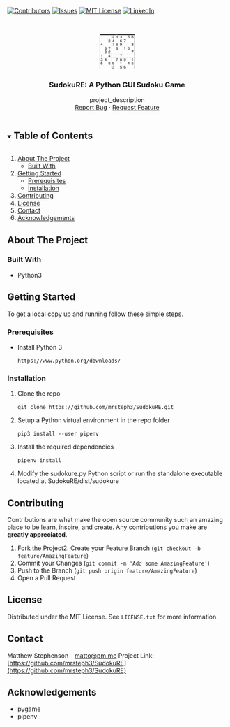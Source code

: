 <!-- PROJECT SHIELDS -->
<!--
*** I'm using markdown "reference style" links for readability.
*** Reference links are enclosed in brackets [ ] instead of parentheses ( ).
*** See the bottom of this document for the declaration of the reference variables
*** for contributors-url, forks-url, etc. This is an optional, concise syntax you may use.
*** https://www.markdownguide.org/basic-syntax/#reference-style-links
-->
[![Contributors][contributors-shield]][contributors-url]
[![Issues][issues-shield]][issues-url]
[![MIT License][license-shield]][license-url]
[![LinkedIn][linkedin-shield]][linkedin-url]



<!-- PROJECT LOGO -->
<br />
<p align="center">
  <a href="https://github.com/mrsteph3/SudokuRE">
    <img src="images/logo.png" alt="Logo" width="80" height="80">
  </a>

  <h3 align="center">SudokuRE: A Python GUI Sudoku Game</h3>
  <p align="center">    project_description
    <br />    <a href="https://github.com/github_username/repo_name/issues">Report Bug</a>
    ·    <a href="https://github.com/github_username/repo_name/issues">Request Feature</a>
  </p></p>



<!-- TABLE OF CONTENTS -->
<details open="open">  <summary><h2 style="display: inline-block">Table of Contents</h2></summary>
  <ol>    <li>
      <a href="#about-the-project">About The Project</a>      <ul>
        <li><a href="#built-with">Built With</a></li>      </ul>
    </li>    <li>
      <a href="#getting-started">Getting Started</a>      <ul>
        <li><a href="#prerequisites">Prerequisites</a></li>        <li><a href="#installation">Installation</a></li>
      </ul>    </li>
    <li><a href="#contributing">Contributing</a></li>    <li><a href="#license">License</a></li>
    <li><a href="#contact">Contact</a></li>    <li><a href="#acknowledgements">Acknowledgements</a></li>
  </ol></details>



<!-- ABOUT THE PROJECT -->
## About The Project

### Built With
* []()Python3


<!-- GETTING STARTED -->
## Getting Started
To get a local copy up and running follow these simple steps.
### Prerequisites
* Install Python 3  
	```
  https://www.python.org/downloads/  
  ```

### Installation
1. Clone the repo   
	```
   git clone https://github.com/mrsteph3/SudokuRE.git   
   ```
3. Setup a Python virtual environment in the repo folder	
	```
	pip3 install --user pipenv	
	```
4. Install the required dependencies	
	```
	pipenv install	
	```
5. Modify the sudokure.py Python script or run the standalone executable located at SudokuRE/dist/sudokure
<!-- CONTRIBUTING -->
## Contributing
Contributions are what make the open source community such an amazing place to be learn, inspire, and create. Any contributions you make are **greatly appreciated**.
1. Fork the Project2. Create your Feature Branch (`git checkout -b feature/AmazingFeature`)
2. Commit your Changes (`git commit -m 'Add some AmazingFeature'`)
3. Push to the Branch (`git push origin feature/AmazingFeature`)
4. Open a Pull Request


<!-- LICENSE -->
## License
Distributed under the MIT License. See `LICENSE.txt` for more information.


<!-- CONTACT -->
## Contact
Matthew Stephenson  - matto@pm.me
Project Link: [https://github.com/mrsteph3/SudokuRE](https://github.com/mrsteph3/SudokuRE)


<!-- ACKNOWLEDGEMENTS -->
## Acknowledgements
* []()pygame
* []()pipenv



<!-- MARKDOWN LINKS & IMAGES -->
<!-- https://www.markdownguide.org/basic-syntax/#reference-style-links -->
[contributors-shield]: https://img.shields.io/github/contributors/mrsteph3/SudokuRE.svg?style=for-the-badge
[contributors-url]: https://github.com/mrsteph3/SudokuRE/graphs/contributors
[issues-shield]: https://img.shields.io/github/issues/mrsteph3/SudokuRE.svg?style=for-the-badge
[issues-url]: https://github.com/mrsteph3/SudokuRE/issues
[license-shield]: https://img.shields.io/github/license/mrsteph3/SudokuRE.svg?style=for-the-badge
[license-url]: https://github.com/mrsteph3/SudokuRE/blob/master/LICENSE.txt
[linkedin-shield]: https://img.shields.io/badge/-LinkedIn-black.svg?style=for-the-badge&logo=linkedin&colorB=555
[linkedin-url]: https://linkedin.com/in/matthew-r-stephenson
